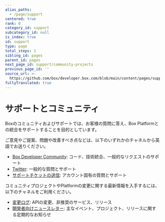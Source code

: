 ```yaml
---
alias_paths:
  - /page/support
centered: true
rank: 0
category_id: support
subcategory_id: null
is_index: true
id: support
type: page
total_steps: 1
sibling_id: pages
parent_id: pages
next_page_id: support/community-projects
previous_page_id: ''
source_url: >-
  https://github.com/box/developer.box.com/blob/main/content/pages/support/index.md
fullyTranslated: true
---
```

# サポートとコミュニティ

Boxのコミュニティおよびサポートでは、お客様の質問に答え、Box Platformとの統合をサポートすることを目的としています。

ご意見やご提案、問題や改善すべき点などは、以下のいずれかのチャネルから英語でお送りください。

* [Box Developer Community][forum]: コード、技術統合、一般的なリクエストのサポート
* [Twitter][twitter]: 一般的な質問とサポート
* [サポートチケットの送信][support]: アカウント固有の質問とサポート

コミュニティプロジェクトやPlatformの変更に関する最新情報を入手するには、以下のチャネルをご利用ください。

* [変更ログ](page://changelog): APIの変更、非推奨のサービス、リリース
* [開発者向けニュースレター](page://newsletter): 主なイベント、プロジェクト、リリースに関する定期的なお知らせ

<!-- i18n-enable localize-links -->

[forum]: https://forum.box.com/

[twitter]: https://twitter.com/BoxPlatform

[support]: https://support.box.com/hc/requests/new

<!-- i18n-disable localize-links -->